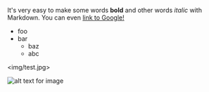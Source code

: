 It's very easy to make some words **bold** and other words *italic* with Markdown. You can even [link to Google!](http://google.com)

* foo
* bar
	* baz
	* abc

<img/test.jpg>

![alt text for image](img/test.jpg "Optional title for image")
